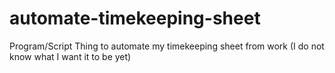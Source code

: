 # automate-timekeeping-sheet
Program/Script Thing to automate my timekeeping sheet from work (I do not know what I want it to be yet)
